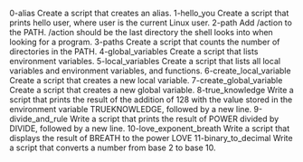 0-alias  Create a script that creates an alias.
1-hello_you Create a script that prints hello user, where user is the current Linux user.
2-path Add /action to the PATH. /action should be the last directory the shell looks into when looking for a program.
3-paths  Create a script that counts the number of directories in the PATH.
4-global_variables Create a script that lists environment variables.
5-local_variables Create a script that lists all local variables and environment variables, and functions.
6-create_local_variable Create a script that creates a new local variable.
7-create_global_variable  Create a script that creates a new global variable.
8-true_knowledge  Write a script that prints the result of the addition of 128 with the value stored in the environment variable TRUEKNOWLEDGE, followed by a new line.
9-divide_and_rule  Write a script that prints the result of POWER divided by DIVIDE, followed by a new line. 
10-love_exponent_breath Write a script that displays the result of BREATH to the power LOVE
11-binary_to_decimal Write a script that converts a number from base 2 to base 10.
